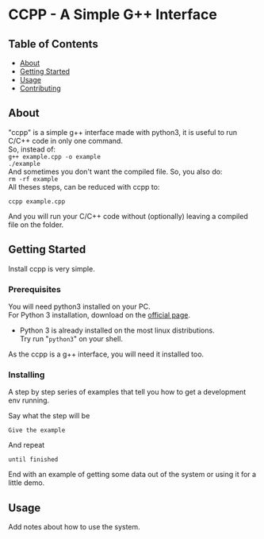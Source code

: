 # CCPP - A Simple G++ Interface

## Table of Contents

- [About](#about)
- [Getting Started](#getting_started)
- [Usage](#usage)
- [Contributing](#contributing)

## About <a name = "about"></a>

"ccpp" is a simple g++ interface made with python3, it is useful to run C/C++ code in only one command.<br>
So, instead of:<br>
`g++ example.cpp -o example`<br>
`./example`<br>
And sometimes you don't want the compiled file. So, you also do:<br>
`rm -rf example`<br>
All theses steps, can be reduced with ccpp to:<br>

```
ccpp example.cpp
```

And you will run your C/C++ code without (optionally) leaving a compiled file on the folder.<br>

## Getting Started <a name = "getting_started"></a>

Install ccpp is very simple.

### Prerequisites

You will need python3 installed on your PC.<br>
For Python 3 installation, download on the [official page](https://www.python.org/downloads/).<br>

- Python 3 is already installed on the most linux distributions.<br>
  Try run "`python3`" on your shell.

As the ccpp is a g++ interface, you will need it installed too.

### Installing

A step by step series of examples that tell you how to get a development env running.

Say what the step will be

```
Give the example
```

And repeat

```
until finished
```

End with an example of getting some data out of the system or using it for a little demo.

## Usage <a name = "usage"></a>

Add notes about how to use the system.

